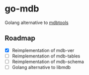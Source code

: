 # go-mdb

Golang alternative to [mdbtools](https://github.com/brianb/mdbtools)

## Roadmap

-  [X] Reimplementation of mdb-ver
-  [ ] Reimplementation of mdb-tables
-  [ ] Reimplementation of mdb-schema
-  [ ] Golang alternative to libmdb
